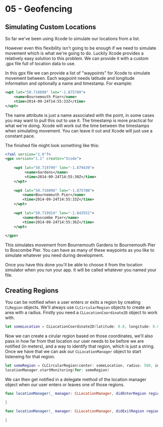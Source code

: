 # 05 - Geofencing

## Simulating Custom Locations

So far we've been using Xcode to simulate our locations from a list. 

However even this flexibility isn't going to be enough if we need to simulate movement which is what we're going to do. Luckily Xcode provides a relatively easy solution to this problem. We can provide it with a custom .gpx file full of location data to use. 

In this gpx file we can provide a list of "waypoints" for Xcode to simulate movement between. Each waypoint needs latitude and longitude information and optionally a name and timestamp. For example: 

```xml
<wpt lat="50.716098" lon="-1.875780">
    <name>Bournemouth Pier</name>
    <time>2014-09-24T14:55:33Z</time>
</wpt>
```

The name attribute is just a name associated with the point, in some cases you may want to pull this out to use it. The timestamp is more practical for what we're doing. Xcode will work out the time between the timestamps when simulating movement. You can leave it out and Xcode will just use a constant pace. 

The finished file might look something like this:

```xml 
<?xml version="1.0"?>
<gpx version="1.1" creator="Xcode">
    
    <wpt lat="50.719799" lon="-1.879439">
         <name>Gardens</name>
         <time>2014-09-24T14:55:30Z</time>
	</wpt>
    
    <wpt lat="50.716098" lon="-1.875780">
        <name>Bournemouth Pier</name>
        <time>2014-09-24T14:55:33Z</time>
    </wpt>
    
    <wpt lat="50.719914" lon="-1.843552">
        <name>Boscombe Pier</name>
        <time>2014-09-24T14:55:36Z</time>
    </wpt>
    
</gpx>
```

This simulates movement from Bournemouth Gardens to Bournemouth Pier to Boscombe Pier. You can have as many of these waypoints as you like to simulate whatever you need during development.

Once you have this done you'll be able to choose it from the location simulator when you run your app. It will be called whatever you named your file.

## Creating Regions

You can be notified when a user enters or exits a region by creating `CLRegion` objects. We'll always use `CLCircularRegion` objects to create an area with a radius. Firstly you need a `CLLocationCoordinate2D` object to work with. 

```swift 
let someLocation = CLLocationCoordinate2D(latitude: 0.0, longitude: 0.0)
```

Now we can create a cirular region based on those coordinates, we'll also pass in how far from that location our user needs to be before we are notified (in meters), and a way to identify that region, which is just a string. Once we have that we can ask our `CLLocationManager` object to start listeneing for that region. 

```swift
let someRegion = CLCircularRegion(center: someLocation, radius: 500, identifier: "Some Place")
locationManager.startMonitoring(for: someRegion)
```

We can then get notified in a delegate method of the location manager object when our user enters or leaves one of those regions.

```swift
func locationManager(_ manager: CLLocationManager, didEnterRegion region: CLRegion) {
    
}

func locationManager(_ manager: CLLocationManager, didExitRegion region: CLRegion) {
    
}
```
















